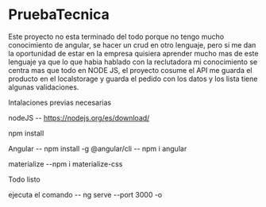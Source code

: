 # PruebaTecnica
Este proyecto no esta terminado del todo porque no tengo mucho conocimiento de angular, se hacer un crud en otro lenguaje, pero si me dan la oportunidad de estar en la empresa quisiera aprender mucho mas de este lenguaje ya que lo que habia hablado con la reclutadora mi conocimiento se centra mas que todo en NODE JS, el proyecto cosume el API me guarda el producto en el localstorage y guarda el pedido con los datos y los lista tiene algunas validaciones.




Intalaciones previas necesarias


nodeJS -- https://nodejs.org/es/download/

npm install

Angular -- npm install -g @angular/cli
-- npm i angular

materialize --npm i materialize-css


Todo listo

ejecuta el comando -- ng serve --port 3000 -o





